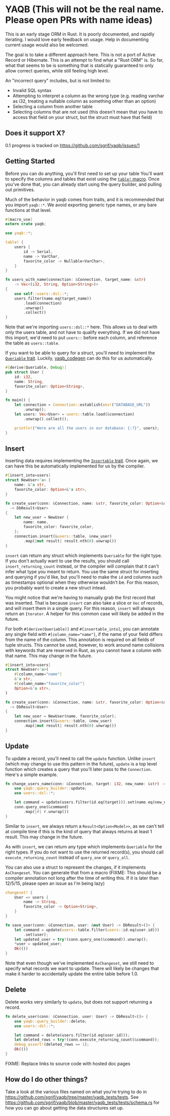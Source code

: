 YAQB (This will not be the real name. Please open PRs with name ideas)
======================================================================

This is an early stage ORM in Rust. It is poorly documented, and rapidly
iterating. I would love early feedback on usage. Help in documenting current
usage would also be welcomed.

The goal is to take a different approach here. This is not a port of Active
Record or Hibernate. This is an attempt to find what a "Rust ORM" is. So far,
what that seems to be is something that is statically guaranteed to only allow
correct queries, while still feeling high level.

An "incorrect query" includes, but is not limited to:

- Invalid SQL syntax
- Attempting to interpret a column as the wrong type (e.g. reading varchar as
  i32, treating a nullable column as something other than an option)
- Selecting a column from another table
- Selecting columns that are not used (this doesn't mean that you have to access
  that field on your struct, but the struct must have that field)

Does it support X?
------------------

0.1 progress is tracked on https://github.com/sgrif/yaqb/issues/1

Getting Started
---------------

Before you can do anything, you'll first need to set up your table You'll want
to specify the columns and tables that exist using the
[`table!` macro](https://github.com/sgrif/yaqb/blob/master/yaqb/src/macros.rs#L45).
Once you've done that, you can already start using the query builder, and
pulling out primitives.

Much of the behavior in yaqb comes from traits, and it is recommended that you
import `yaqb::*`. We avoid exporting generic type names, or any bare functions
at that level.

```rust
#[macro_use]
extern crate yaqb;

use yaqb::*;

table! {
    users {
        id -> Serial,
        name -> VarChar,
        favorite_color -> Nullable<VarChar>,
    }
}

fn users_with_name(connection: &Connection, target_name: &str)
    -> Vec<(i32, String, Option<String>)>
{
    use self::users::dsl::*;
    users.filter(name.eq(target_name))
        .load(connection)
        .unwrap()
        .collect()
}
```

Note that we're importing `users::dsl::*` here. This allows us to deal with only
the users table, and not have to qualify everything. If we did not have this
import, we'd need to put `users::` before each column, and reference the table
as `users::table`.

If you want to be able to query for a struct, you'll need to implement the
[`Queriable` trait](https://github.com/sgrif/yaqb/blob/master/yaqb/src/query_source/mod.rs#L11).
Luckily, [yaqb_codegen](https://github.com/sgrif/yaqb/tree/master/yaqb_codegen)
can do this for us automatically.

```rust
#[derive(Queriable, Debug)]
pub struct User {
    id: i32,
    name: String,
    favorite_color: Option<String>,
}

fn main() {
    let connection = Connection::establish(env!("DATABASE_URL"))
        .unwrap();
    let users: Vec<User> = users::table.load(&connection)
        .unwrap().collect();

    println!("Here are all the users in our database: {:?}", users);
}
```

Insert
------

Inserting data requires implementing the
[`Insertable` trait](https://github.com/sgrif/yaqb/blob/master/yaqb/src/persistable.rs#L8).
Once again, we can have this be automatically implemented for us by the
compiler.

```rust
#[insert_into=users]
struct NewUser<'a> {
    name: &'a str,
    favorite_color: Option<&'a str>,
}

fn create_user(conn: &Connection, name: &str, favorite_color: Option<&str>)
  -> DbResult<User>
{
    let new_user = NewUser {
        name: name,
        favorite_color: favorite_color,
    };
    connection.insert(&users::table, &new_user)
        .map(|mut result| result.nth(0).unwrap())
}
```

`insert` can return any struct which implements `Queriable` for the right type.
If you don't actually want to use the results, you should call
`insert_returning_count` instead, or the compiler will complain that it can't
infer what type you meant to return. You use the same struct for inserting and
querying if you'd like, but you'll need to make the `id` and columns such as
timestamps optional when they otherwise wouldn't be. For this reason, you
probably want to create a new struct intead.

You might notice that we're having to manually grab the first record that was
inserted. That is because `insert` can also take a slice or `Vec` of records,
and will insert them in a single query. For this reason, `insert` will always
return an `Iterator`. A helper for this common case will likely be added in the
future.

For both `#[derive(Queriable)]` and `#[insertable_into]`, you can annotate any
single field with `#[column_name="name"]`, if the name of your field differs
from the name of the column. This annotation is required on all fields of tuple
structs. This cannot be used, however, to work around name collisions with
keywords that are reserved in Rust, as you cannot have a column with that name.
This may change in the future.

```rust
#[insert_into=users]
struct NewUser<'a>(
    #[column_name="name"]
    &'a str,
    #[column_name="favorite_color"]
    Option<&'a str>,
)

fn create_user(conn: &Connection, name: &str, favorite_color: Option<&str>)
  -> DbResult<User>
{
    let new_user = NewUser(name, favorite_color);
    connection.insert(&users::table, &new_user)
        .map(|mut result| result.nth(0).unwrap())
}
```

Update
------

To update a record, you'll need to call the `update` function. Unlike `insert`
(which may change to use this pattern in the future), `update` is a top level
function which creates a query that you'll later pass to the `Connection`.
Here's a simple example.

```rust
fn change_users_name(conn: &Connection, target: i32, new_name: &str) -> DbResult<User> {
    use yaqb::query_builder::update;
    use users::dsl::*;

    let command = update(users.filter(id.eq(target))).set(name.eq(new_name));
    conn.query_one(&command)
        .map(|r| r.unwrap())
}
```

Similar to `insert`, we always return a `Result<Option<Model>>`, as we can't
tell at compile time if this is the kind of query that always returns at least 1
result. This may change in the future.

As with `insert`, we can return any type which implements `Queriable` for the
right types. If you do not want to use the returned record(s), you should call
`execute_returning_count` instead of `query_one` or `query_all`.

You can also use a struct to represent the changes, if it implements
`AsChangeset`. You can generate that from a macro (FIXME: This should be a
compiler annotation not long after the time of writing this. If it is later than
12/5/15, please open an issue as I'm being lazy)

```rust
changeset! {
    User => users {
        name -> String,
        favorite_color -> Option<String>,
    }
}

fn save_user(conn: &Connection, user: &mut User) -> DbResult<()> {
    let command = update(users::table.filter(users::id.eq(user.id)))
        .set(user);
    let updated_user = try!(conn.query_one(&command)).unwrap();
    *user = updated_user;
    Ok(())
}
```

Note that even though we've implemented `AsChangeset`, we still need to specify
what records we want to update. There will likely be changes that make it harder
to accidentally update the entire table before 1.0.

Delete
------

Delete works very similarly to `update`, but does not support returning a
record.

```rust
fn delete_user(conn: &Connection, user: User) -> DbResult<()> {
    use yaqb::query_builder::delete;
    use users::dsl::*;

    let command = delete(users.filter(id.eq(user.id)));
    let deleted_rows = try!(conn.execute_returning_count(&command));
    debug_assert!(deleted_rows == 1);
    Ok(())
}
```

FIXME: Replace links to source code with hosted doc pages

How do I do other things?
-------------------------

Take a look at the various files named on what you're trying to do in
https://github.com/sgrif/yaqb/tree/master/yaqb_tests/tests. See
https://github.com/sgrif/yaqb/blob/master/yaqb_tests/tests/schema.rs for how
you can go about getting the data structures set up.
